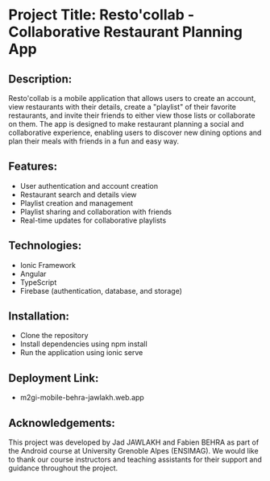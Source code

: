 # Project Title: Resto'collab - Collaborative Restaurant Planning App

## Description:
Resto'collab is a mobile application that allows users to create an account, view restaurants with their details, create a "playlist" of their favorite restaurants, and invite their friends to either view those lists or collaborate on them. The app is designed to make restaurant planning a social and collaborative experience, enabling users to discover new dining options and plan their meals with friends in a fun and easy way.

## Features:

* User authentication and account creation
* Restaurant search and details view
* Playlist creation and management
* Playlist sharing and collaboration with friends
* Real-time updates for collaborative playlists

## Technologies:
* Ionic Framework
* Angular
* TypeScript
* Firebase (authentication, database, and storage)

## Installation:
* Clone the repository
* Install dependencies using npm install
* Run the application using ionic serve

## Deployment Link:
* m2gi-mobile-behra-jawlakh.web.app

## Acknowledgements:
This project was developed by Jad JAWLAKH and Fabien BEHRA as part of the Android course at University Grenoble Alpes (ENSIMAG). We would like to thank our course instructors and teaching assistants for their support and guidance throughout the project.
